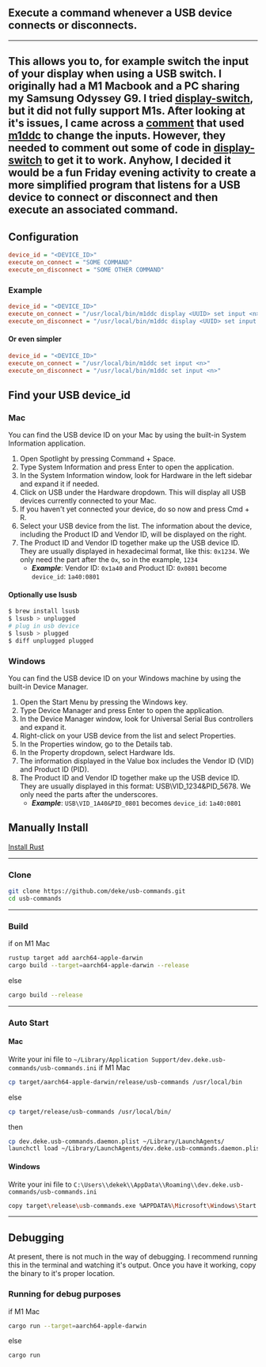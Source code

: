 ## Execute a command whenever a USB device connects or disconnects.

---

This allows you to, for example switch the input of your display when using a USB switch.
I originally had a M1 Macbook and a PC sharing my Samsung Odyssey G9.
I tried [display-switch](https://github.com/haimgel/display-switch), but it did not fully support M1s.
After looking at it's issues, I came across a [comment](https://github.com/haimgel/ddc-macos-rs/issues/2#issuecomment-1356873695) that used [m1ddc](https://github.com/waydabber/m1ddc) to change the inputs.
However, they needed to comment out some of code in [display-switch](https://github.com/haimgel/display-switch) to get it to work.  Anyhow, I decided it would be a fun Friday evening activity to create a more simplified program that listens for a USB device to connect or disconnect and then execute an associated command.
-------------------------------------------------------------------------------------------------------------------------------------------------------------------------------------------------------------------------------------------------------------------------------------


## Configuration

```ini
device_id = "<DEVICE_ID>"
execute_on_connect = "SOME COMMAND"
execute_on_disconnect = "SOME OTHER COMMAND"
```

### Example

```ini
device_id = "<DEVICE_ID>"
execute_on_connect = "/usr/local/bin/m1ddc display <UUID> set input <n>"
execute_on_disconnect = "/usr/local/bin/m1ddc display <UUID> set input <n>"
```

#### Or even simpler

```ini
device_id = "<DEVICE_ID>"
execute_on_connect = "/usr/local/bin/m1ddc set input <n>"
execute_on_disconnect = "/usr/local/bin/m1ddc set input <n>"
```

## Find your USB device_id

### Mac

You can find the USB device ID on your Mac by using the built-in System Information application.

1. Open Spotlight by pressing Command + Space.
2. Type System Information and press Enter to open the application.
3. In the System Information window, look for Hardware in the left sidebar and expand it if needed.
4. Click on USB under the Hardware dropdown. This will display all USB devices currently connected to your Mac.
5. If you haven't yet connected your device, do so now and press Cmd + R.
6. Select your USB device from the list. The information about the device, including the Product ID and Vendor ID, will be displayed on the right.
7. The Product ID and Vendor ID together make up the USB device ID. They are usually displayed in hexadecimal format, like this: `0x1234`. We only need the part after the `Ox`, so in the example, `1234`
   - ***Example***: Vendor ID: `0x1a40` and Product ID: `0x0801` become `device_id`: `1a40:0801`

#### Optionally use lsusb

```bash
$ brew install lsusb
$ lsusb > unplugged
# plug in usb device
$ lsusb > plugged
$ diff unplugged plugged
```

### Windows

You can find the USB device ID on your Windows machine by using the built-in Device Manager.

1. Open the Start Menu by pressing the Windows key.
2. Type Device Manager and press Enter to open the application.
3. In the Device Manager window, look for Universal Serial Bus controllers and expand it.
4. Right-click on your USB device from the list and select Properties.
5. In the Properties window, go to the Details tab.
6. In the Property dropdown, select Hardware Ids.
7. The information displayed in the Value box includes the Vendor ID (VID) and Product ID (PID).
8. The Product ID and Vendor ID together make up the USB device ID. They are usually displayed in this format: USB\VID_1234&PID_5678. We only need the parts after the underscores.
   - ***Example***: `USB\VID_1A40&PID_0801` becomes `device_id`: `1a40:0801`

## Manually Install

[Install Rust](https://www.rust-lang.org/tools/install)

---
### Clone
```bash
git clone https://github.com/deke/usb-commands.git
cd usb-commands
```

---
### Build
if on M1 Mac
```bash
rustup target add aarch64-apple-darwin
cargo build --target=aarch64-apple-darwin --release
```
else
```bash
cargo build --release
```

---
### Auto Start
#### Mac

Write your ini file to `~/Library/Application Support/dev.deke.usb-commands/usb-commands.ini`
if M1 Mac
```bash
cp target/aarch64-apple-darwin/release/usb-commands /usr/local/bin 
```
else
```bash
cp target/release/usb-commands /usr/local/bin/
```
then
```bash
cp dev.deke.usb-commands.daemon.plist ~/Library/LaunchAgents/
launchctl load ~/Library/LaunchAgents/dev.deke.usb-commands.daemon.plist
```

#### Windows

Write your ini file to `C:\Users\\dekek\\AppData\\Roaming\\dev.deke.usb-commands/usb-commands.ini`

```bash
copy target\release\usb-commands.exe %APPDATA%\Microsoft\Windows\Start Menu\Programs\Startup
```
---
## Debugging

At present, there is not much in the way of debugging. I recommend running this in the terminal and watching it's output.  Once you have it working, copy the binary to it's proper location.

### Running for debug purposes
if M1 Mac
```bash
cargo run --target=aarch64-apple-darwin 
```
else
```bash
cargo run
```
